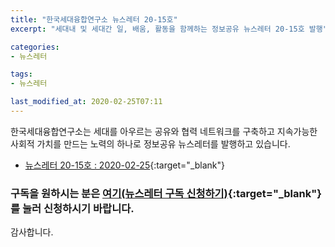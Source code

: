 ```yaml
---
title: "한국세대융합연구소 뉴스레터 20-15호"
excerpt: "세대내 및 세대간 일, 배움, 활동을 함께하는 정보공유 뉴스레터 20-15호 발행"

categories:
- 뉴스레터

tags:
- 뉴스레터

last_modified_at: 2020-02-25T07:11
---
```


한국세대융합연구소는 세대를 아우르는 공유와 협력 네트워크를 구축하고 지속가능한 사회적 가치를 만드는 노력의 하나로 정보공유 뉴스레터를 발행하고 있습니다.

* [뉴스레터 20-15호 : 2020-02-25](https://drive.google.com/uc?export=view&id=10PN8MfW2t5dldtAg6iqPY2fR8tVYTqHF){:target="_blank"}


### 구독을 원하시는 분은 [여기(뉴스레터 구독 신청하기)](https://forms.gle/MJ5gVHCdunBXXWVB7){:target="_blank"} 를 눌러 신청하시기 바랍니다.


감사합니다.